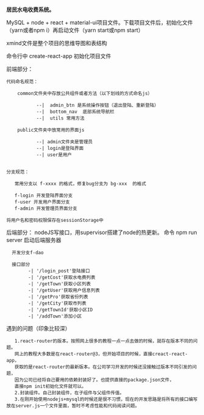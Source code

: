 **居民水电收费系统。**

MySQL + node + react + material-ui项目文件。下载项目文件后，初始化文件（yarn或者npm i）再启动文件（yarn start或npm start）

xmind文件是整个项目的思维导图和表结构

命令行中 create-react-app 初始化项目文件
     
     
前端部分：

    代码命名规范：
        
        common文件夹中存放公共组件或者方法（以下划线的方式命名js）
              
               --|  admin_btn 是系统操作按钮（退出登陆、重新登陆）
               --|  bottom_nav  底部系统导航栏
               --|  utils 常用方法
               
        public文件夹中放常用的界面js
                
               --| admin文件夹是管理员
               --| login是登陆界面
               --| user是用户


    分支规范：

       常用分支以 f-xxxx 的格式，修复bug分支为 bg-xxx  的格式
       
       f-login 开发登陆界面分支
       f-user 开发用户界面分支
       f-admin 开发管理员界面分支
        
    将用户名和密码权限保存在sessionStorage中
       
后端部分：
      nodeJS写接口，用supervisor搭建了node的热更新。
      命令 npm run server 启动后端服务器
      
      开发分支f-dao
      
      接口部分
            -| '/login_post'登陆接口
            -| '/getCost'获取水电费列表 
            -| '/getTown'获取小区列表
            -| '/getUser'获取用户信息列表
            -| '/getPro'获取省份列表
            -| '/getCity'获取市列表
            -| '/getTownId'获取小区ID
            -| '/addTown'添加小区
     
      
      
      
      
遇到的问题（印象比较深）

       1.react-router的版本。按照网上很多的教程一点一点去做的时候，就存在版本不同的问题。
       网上的教程大多数是在react-router@3，但开始项目的时候，直接creact-react-app，
       获取的是react-router的最新版本。在公司学习开发的时候还没接触过版本不同引发的问题，
       因为公司已经将自己要用的依赖封装好了。也提供直接的package.json文件，
       直接npm init初始化文件就可以。
       2.封装组件。自己封装组件，在子组件与父组件传值。
       3.在刚开始使用nodejs+mysql的时候还是很不习惯，现在的开发思路是将所有的接口编写放在server.js一个文件里面，暂时不考虑性能和代码阅读问题。